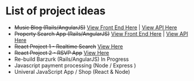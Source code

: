 # List of project ideas

* ~~Music Blog (Rails/AngularJS)~~ [View Front End Here](https://github.com/tjallen27/music_blog_fontend) | [View API Here](https://github.com/tjallen27/rails-blog-api)
* ~~Property Search App (Rails/AngularJS)~~ [View Front End Here](https://github.com/tjallen27/property-frontend) | [View API Here](https://github.com/tjallen27/property-api)
* ~~React Project 1 - Realtime Search~~ [View Here](https://github.com/tjallen27/react-search-app)
* ~~React Project 2 - RSVP App~~ [View Here](https://github.com/tjallen27/react-rsvp)
* Re-build Barzurk (Rails/AngularJS) In Progress
* Javascript payment processing (Node / Express )
* Univeral JavaScript App / Shop (React & Node)
